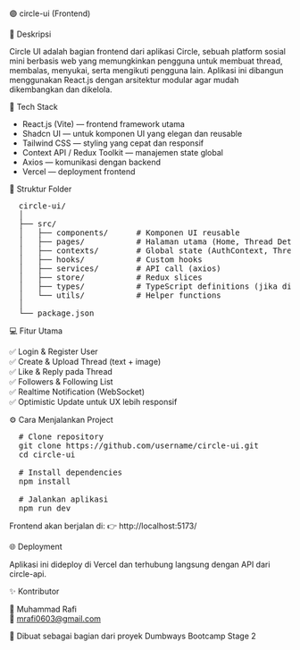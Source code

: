 🟣 circle-ui (Frontend)

📘 Deskripsi

Circle UI adalah bagian frontend dari aplikasi Circle, sebuah platform sosial mini berbasis web yang memungkinkan pengguna untuk membuat thread, membalas, menyukai, serta mengikuti pengguna lain. Aplikasi ini dibangun menggunakan React.js dengan arsitektur modular agar mudah dikembangkan dan dikelola.

🚀 Tech Stack
- React.js (Vite) — frontend framework utama
- Shadcn UI — untuk komponen UI yang elegan dan reusable
- Tailwind CSS — styling yang cepat dan responsif
- Context API / Redux Toolkit — manajemen state global
- Axios — komunikasi dengan backend
- Vercel — deployment frontend

📁 Struktur Folder
<pre>
  circle-ui/
  │
  ├── src/
  │   ├── components/      # Komponen UI reusable
  │   ├── pages/           # Halaman utama (Home, Thread Detail, Follows, dll)
  │   ├── contexts/        # Global state (AuthContext, ThreadContext)
  │   ├── hooks/           # Custom hooks
  │   ├── services/        # API call (axios)
  │   ├── store/           # Redux slices
  │   ├── types/           # TypeScript definitions (jika digunakan)
  │   └── utils/           # Helper functions
  │
  └── package.json
</pre>

💻 Fitur Utama

✅ Login & Register User  
✅ Create & Upload Thread (text + image)  
✅ Like & Reply pada Thread  
✅ Followers & Following List  
✅ Realtime Notification (WebSocket)  
✅ Optimistic Update untuk UX lebih responsif  

⚙️ Cara Menjalankan Project
<pre>
  # Clone repository
  git clone https://github.com/username/circle-ui.git
  cd circle-ui
  
  # Install dependencies
  npm install
  
  # Jalankan aplikasi
  npm run dev
</pre>

Frontend akan berjalan di:
👉 http://localhost:5173/

🌐 Deployment

  Aplikasi ini dideploy di Vercel dan terhubung langsung dengan API dari circle-api.

✨ Kontributor

👤 Muhammad Rafi  
📧 mrafi0603@gmail.com  

🚀 Dibuat sebagai bagian dari proyek Dumbways Bootcamp Stage 2
